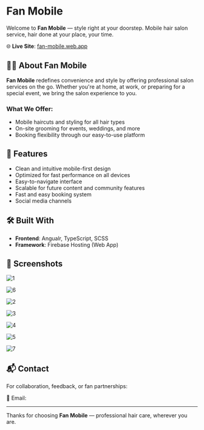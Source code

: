 # Fan Mobile

Welcome to **Fan Mobile** — style right at your doorstep. Mobile hair salon service, hair done at your place, your time.

🌐 **Live Site**: [fan-mobile.web.app](https://fan-mobile.web.app/)

## 💇‍♀️ About Fan Mobile

**Fan Mobile** redefines convenience and style by offering professional salon services on the go. Whether you're at home, at work, or preparing for a special event, we bring the salon experience to you.

### What We Offer:
- Mobile haircuts and styling for all hair types
- On-site grooming for events, weddings, and more
- Booking flexibility through our easy-to-use platform

## 🚀 Features

- Clean and intuitive mobile-first design
- Optimized for fast performance on all devices
- Easy-to-navigate interface
- Scalable for future content and community features
- Fast and easy booking system
- Social media channels

## 🛠️ Built With

- **Frontend**: Angualr, TypeScript, SCSS
- **Framework**: Firebase Hosting (Web App)

## 📸 Screenshots

![1](https://github.com/user-attachments/assets/4b00dc3f-4508-4fd9-a7ef-59b730b89763)

![6](https://github.com/user-attachments/assets/21ff671b-f8aa-43f7-a650-43ab5ad23260)

![2](https://github.com/user-attachments/assets/dc04014e-3f35-4c97-827d-bcbf0fdb58c8)

![3](https://github.com/user-attachments/assets/d7973fd2-331f-4ff4-8f4b-894f9b2c4d4f)

![4](https://github.com/user-attachments/assets/c28350dd-9fea-419a-bd77-539953c99fca)

![5](https://github.com/user-attachments/assets/6ca9851c-3414-42b3-a22d-71629ff3c915)

![7](https://github.com/user-attachments/assets/6467d83e-67be-45ed-ba13-ccf852b874e4)

## 📬 Contact

For collaboration, feedback, or fan partnerships:

📧 Email: 

---

Thanks for choosing **Fan Mobile** — professional hair care, wherever you are.
